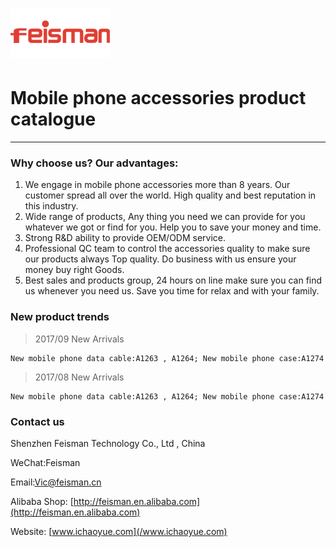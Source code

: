 # ![](/assets/160X80logo.png)

# **Mobile phone accessories product  catalogue**

---

### Why choose us? Our advantages:

1. We engage in mobile phone accessories more than 8 years. Our customer spread all over the world. High quality and best reputation in this industry.
2. Wide range of products, Any thing you need we can provide for you whatever we got or find for you. Help you to save your money and time.
3. Strong R&D ability to provide OEM/ODM service.
4. Professional QC team to control the accessories quality to make sure our products always Top quality. Do business with us ensure your money buy right Goods.
5. Best sales and products group, 24 hours on line make sure you can find us whenever you need us. Save you time for relax and with your family.

### New product trends

> 2017/09 New Arrivals

```
New mobile phone data cable:A1263 , A1264; New mobile phone case:A1274
```

> 2017/08 New Arrivals

```
New mobile phone data cable:A1263 , A1264; New mobile phone case:A1274
```

### Contact us

Shenzhen Feisman Technology  Co., Ltd , China

WeChat:Feisman

Email:[Vic@feisman.cn](/Vic@feisman.cn)

Alibaba Shop: [http://feisman.en.alibaba.com](http://feisman.en.alibaba.com)

Website: [www.ichaoyue.com](/www.ichaoyue.com)

